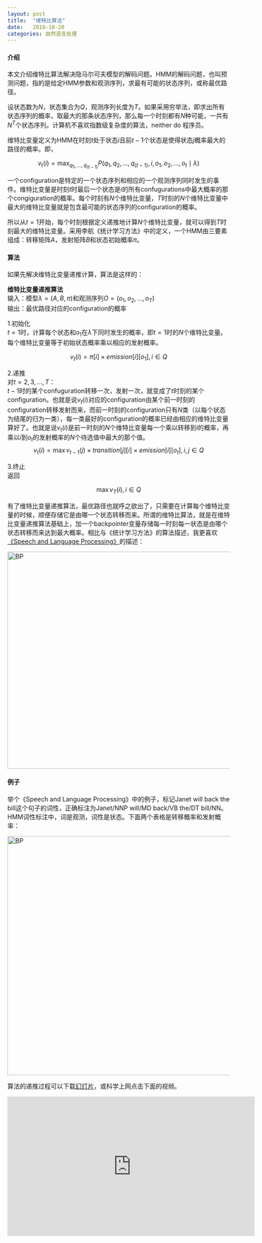 ```yaml
---
layout: post
title:  "维特比算法"
date:   2018-10-20
categories: 自然语言处理
---
```


#### 介绍
本文介绍维特比算法解决隐马尔可夫模型的解码问题。HMM的解码问题，也叫预测问题，指的是给定HMM参数和观测序列，求最有可能的状态序列，或称最优路径。

设状态数为$N$，状态集合为$Q$，观测序列长度为$T$。如果采用穷举法，即求出所有状态序列的概率，取最大的那条状态序列，那么每一个时刻都有$N$种可能，一共有$N^T$个状态序列。计算机不喜欢指数级复杂度的算法，neither do 程序员。

维特比变量定义为HMM在时刻$t$处于状态$i$且前$t-1$个状态是使得状态$j$概率最大的路径的概率。即，

$$
v_t(i) = \max_{q_1,...,q_{(t-1)}} P(q_1,q_2,...,q_{(t-1)},i,o_1,o_2,...,o_t \mid \lambda)
$$

一个configuration是特定的一个状态序列和相应的一个观测序列同时发生的事件。维特比变量是时刻$t$时最后一个状态是$i$的所有confugurations中最大概率的那个congiguration的概率。每个时刻有$N$个维特比变量，$T$时刻的$N$个维特比变量中最大的维特比变量就是包含最可能的状态序列的configuration的概率。

所以从$t=1$开始，每个时刻根据定义递推地计算$N$个维特比变量，就可以得到$T$时刻最大的维特比变量。采用李航《统计学习方法》中的定义，一个HMM由三要素组成：转移矩阵$A$，发射矩阵$B$和状态初始概率$\pi$。
#### 算法
如果先解决维特比变量递推计算，算法是这样的：

**维特比变量递推算法**
<br>
输入：模型$\lambda = (A,B,\pi)$和观测序列$O = (o_1,o_2, ... ,o_T)$
<br>
输出：最优路径对应的configuration的概率

1.初始化
<br>
$t=1$时，计算每个状态和$o_1$在$\lambda$下同时发生的概率，即$t=1$时的$N$个维特比变量。
每个维特比变量等于初始状态概率乘以相应的发射概率。


$$
v_t(i) = \pi[i]\times emission[i][o_1], i \in Q
$$

2.递推
<br>
对$t=2,3,...,T$：
<br>
$t-1$时的某个confuguration转移一次，发射一次，就变成了$t$时刻的某个configuration。也就是说$v_t(i)$对应的configuration由某个前一时刻的configuration转移发射而来，而前一时刻的configuration只有$N$类（以每个状态为结尾的归为一类），每一类最好的configuration的概率已经由相应的维特比变量算好了。也就是说$v_t(i)$是前一时刻的$N$个维特比变量每一个乘以转移到$i$的概率，再乘以$i$到$o_t$的发射概率的$N$个待选值中最大的那个值。
$$
v_t(i) = \max v_{t-1}(j)\times transition[j][i]\times emission[i][o_t], i,j \in Q
$$


3.终止
<br>
返回
 
$$
\max v_T(i), i \in Q
$$



有了维特比变量递推算法，最优路径也就呼之欲出了，只需要在计算每个维特比变量的时候，顺便存储它是由哪一个状态转移而来。所谓的维特比算法，就是在维特比变量递推算法基础上，加一个backpointer变量存储每一时刻每一状态是由哪个状态转移而来达到最大概率。相比与《统计学习方法》的算法描述，我更喜欢[《Speech and Language Processing》](https://web.stanford.edu/~jurafsky/slp3/)的描述：


<img src="https://nlppupil.github.io/images/viterbi.png" alt="BP" style="width:900px;height:490px;">

#### 例子

举个《Speech and Language Processing》中的例子，标记Janet will back the bill这个句子的词性，正确标注为Janet/NNP will/MD back/VB the/DT bill/NN。HMM词性标注中，词是观测，词性是状态。下面两个表格是转移概率和发射概率：

<img src="https://nlppupil.github.io/images/pos_ex.png" alt="BP" style="width:900px;height:540px;">

算法的递推过程可以下载[幻灯片](https://github.com/NLPpupil/HMM_POS/blob/master/%E7%BB%B4%E7%89%B9%E6%AF%94%E9%80%92%E6%8E%A8%E6%BC%94%E7%A4%BA.pdf)，或科学上网点击下面的视频。

<iframe width="560" height="315" src="https://www.youtube.com/embed/KMW7FDwa1Vk" frameborder="0" allow="autoplay; encrypted-media" allowfullscreen></iframe>




